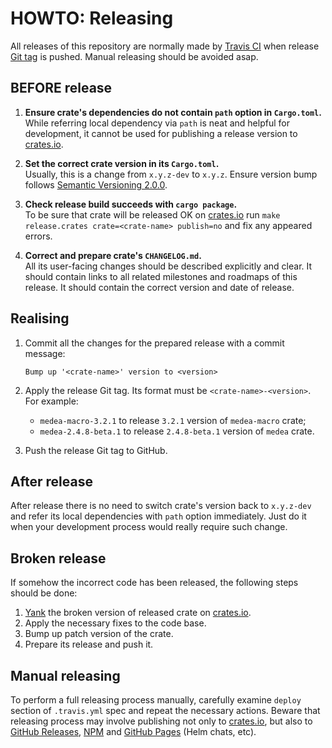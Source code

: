 HOWTO: Releasing
================

All releases of this repository are normally made by [Travis CI] when release [Git tag][2] is pushed. Manual releasing should be avoided asap.




## BEFORE release

1. __Ensure crate's dependencies do not contain `path` option in `Cargo.toml`.__  
While referring local dependency via `path` is neat and helpful for development, it cannot be used for publishing a release version to [crates.io].

2. __Set the correct crate version in its `Cargo.toml`.__  
Usually, this is a change from `x.y.z-dev` to `x.y.z`. Ensure version bump follows [Semantic Versioning 2.0.0].

3. __Check release build succeeds with `cargo package`.__  
To be sure that crate will be released OK on [crates.io] run `make release.crates crate=<crate-name> publish=no` and fix any appeared errors.

4. __Correct and prepare crate's `CHANGELOG.md`.__  
All its user-facing changes should be described explicitly and clear. It should contain links to all related milestones and roadmaps of this release. It should contain the correct version and date of release.




## Realising

1. Commit all the changes for the prepared release with a commit message:
    ```
    Bump up '<crate-name>' version to <version>
    ```

2. Apply the release Git tag. Its format must be `<crate-name>-<version>`. For example:
    - `medea-macro-3.2.1` to release `3.2.1` version of `medea-macro` crate;
    - `medea-2.4.8-beta.1` to release `2.4.8-beta.1` version of `medea` crate.

3. Push the release Git tag to GitHub.




## After release

After release there is no need to switch crate's version back to `x.y.z-dev` and refer its local dependencies with `path` option immediately. Just do it when your development process would really require such change.




## Broken release

If somehow the incorrect code has been released, the following steps should be done:
1. [Yank][3] the broken version of released crate on [crates.io].
2. Apply the necessary fixes to the code base.
3. Bump up patch version of the crate.
4. Prepare its release and push it.




## Manual releasing

To perform a full releasing process manually, carefully examine `deploy` section of `.travis.yml` spec and repeat the necessary actions. Beware that releasing process may involve publishing not only to [crates.io], but also to [GitHub Releases][1], [NPM] and [GitHub Pages] (Helm chats, etc).





[crates.io]: https://crates.io
[GitHub Pages]: https://pages.github.com
[Helm]: https://helm.sh
[NPM]: https://www.npmjs.com
[Semantic Versioning 2.0.0]: https://semver.org
[Travis CI]: https://travis-ci.org


[1]: https://help.github.com/en/articles/creating-releases
[2]: https://git-scm.com/book/en/v2/Git-Basics-Tagging
[3]: https://doc.rust-lang.org/cargo/reference/publishing.html#cargo-yank
